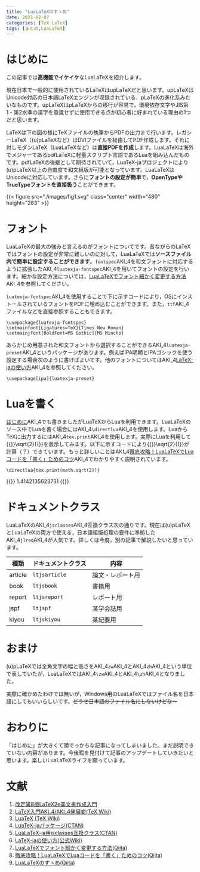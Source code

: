 ```yaml
---
title: "LuaLaTeXのすゝめ"
date: 2021-02-07
categories: [TeX LaTeX]
tags: [まとめ,LuaLaTeX]
---
```


# はじめに

この記事では**高機能でイケイケ**なLuaLaTeXを紹介します。

現在日本で一般的に使用されているLaTeXはupLaTeXだと思います。upLaTeXはUnicode対応の日本語LaTeXエンジンが収録されている，pLaTeXの進化系みたいなものです。upLaTeXはpLaTeXからの移行が容易で，環境依存文字やJIS第1・第2水準の漢字を意識せずに使用できる点が初心者に好まれている理由の1つだと思います。

LaTeXは下の図の様にTeXファイルの執筆からPDFの出力まで行います。レガシーLaTeX（(u)pLaTeXなど）はDVIファイルを経由してPDF作成します。それに対しモダンLaTeX（LuaLaTeXなど）は**直接PDFを作成**します。LuaLaTeXは海外でメジャーであるpdfLaTeXに軽量スクリプト言語であるLuaを組み込んだものです。pdfLaTeXの後継として期待されていて，LuaTeX-jaプロジェクトにより(u)pLaTeX以上の自由度で和文組版が可能となっています。LuaLaTeXはUnicodeに対応しています。さらに**フォントの設定が簡単**で，**OpenTypeやTrueTypeフォントを直接扱う**ことができます。

{{< figure src="./images/fig1.svg" class="center" width="480" height="283" >}}

# フォント

LuaLaTeXの最大の強みと言えるのがフォントについてです。昔ながらのLaTeXではフォントの設定が非常に難しいのに対して，LuaLaTeXでは**ソースファイル内で簡単に設定することができます**。`fontspec`AKI_4を和文フォントに対応するように拡張したAKI_4`luatexja-fontspec`AKI_4を用いてフォントの設定を行います。細かな設定方法については，[LuaLaTeXでフォント細かく変更する方法](https://qiita.com/Daiji256/items/29adc574b15345d8afa2)AKI_4を参照してください。

`luatexja-fontspec`AKI_4を使用することで下に示すコードにより，OSにインストールされているフォントをPDFに埋め込むことができます。また，`ttf`AKI_4ファイルなどを直接参照することもできます。

```TeX
\usepackage{luatexja-fontspec}
\setmainfont[Ligatures=TeX]{Times New Roman}
\setmainjfont[BoldFont=MS Gothic]{MS Mincho}
```

あらかじめ用意された和文フォントから選択することができるAKI_4`luatexja-preset`AKI_4というパッケージがあります。例えばIPA明朝とIPAゴシックを使う設定する場合次のように書けばよいです。他のフォントについてはAKI_4[LaTeX-jaの使い方](https://ja.osdn.net/projects/luatex-ja/wiki/LuaTeX-ja%E3%81%AE%E4%BD%BF%E3%81%84%E6%96%B9)AKI_4を参照してください。

```TeX
\usepackage[ipa]{luatexja-preset}
```

# Luaを書く

[はじめに](#はじめに)AKI_4でも書きましたがLuaTeXからLuaを利用できます。LuaLaTeXのソース中でLuaを書く場合にはAKI_4`\directlua`AKI_4を使用します。LuaからTeXに出力するにはAKI_4`tex.print`AKI_4を使用します。実際にLuaを利用して{{<eq>}}\sqrt{2}{{</eq>}}を表示してみます。以下に示すコードにより{{<eq>}}\sqrt{2}{{</eq>}}が計算（？）できています。もっと詳しいことはAKI_4[徹底攻略！LuaLaTeXでLuaコードを「書く」ためのコツ](https://qiita.com/zr_tex8r/items/af2905bc93ac2c936a67)AKI_4でわかりやすく説明されています。

```TeX
\directlua{tex.print(math.sqrt(2))}
```
{{<eq d>}}
1.4142135623731
{{</eq>}}

# ドキュメントクラス

LuaLaTeXのAKI_4`jsclasses`AKI_4互換クラス次の通りです。現在は(u)pLaTeXとLuaLaTeXの両方で使える，日本語組版処理の要件に準拠したAKI_4`jlreq`AKI_4が人気です。詳しくは今度，別の記事で解説したいと思っています。

| 種類    | ドキュメントクラス | 内容             |
| ------- | ------------------ | ---------------- |
| article | `ltjsarticle`      | 論文・レポート用 |
| book    | `ltjsbook`         | 書籍用           |
| report  | `ltjsreport`       | レポート用       |
| jspf    | `ltjspf`           | 某学会誌用       |
| kiyou   | `ltjskiyou`        | 某紀要用         |

# おまけ

(u)pLaTeXでは全角文字の幅と高さをAKI_4`zw`AKI_4とAKI_4`zh`AKI_4という単位で表していたが，LuaLaTeXではAKI_4`\zw`AKI_4とAKI_4`\zh`AKI_4となりました。

実際に確かめたわけでは無いが，Windows用のLuaLaTeXではファイル名を日本語にしてもいいらしいです。~~どうせ日本語のファイル名にしないけどな～~~

# おわりに

「はじめに」が大きくて頭でっかちな記事になってしまいました。まだ説明できていない内容があります。今後暇を見付けて記事のアップデートしていきたいと思います。楽しいLuaLaTeXライフを願っています。

# 文献

1. [改定第8版LaTeX2e美文書作成入門](https://www.amazon.co.jp/dp/B08MZ98Z1Q/)
2. [LaTeX入門AKI_4/AKI_4発展変(TeX Wiki)](https://texwiki.texjp.org/LaTeX%E5%85%A5%E9%96%80%2F%E7%99%BA%E5%B1%95%E7%B7%A8)
3. [LuaTeX (TeX Wiki)](https://texwiki.texjp.org/LuaTeX)
4. [LuaTeX-jaパッケージ(CTAN)](http://ftp.jaist.ac.jp/pub/CTAN/macros/luatex/generic/luatexja/doc/luatexja-ja.pdf)
5. [LuaLaTeX-ja用jsclasses互換クラス(CTAN)](http://ftp.jaist.ac.jp/pub/CTAN/macros/luatex/generic/luatexja/doc/ltjsclasses.pdf)
6. [LaTeX-jaの使い方(公式Wiki)](https://ja.osdn.net/projects/luatex-ja/wiki/LuaTeX-ja%E3%81%AE%E4%BD%BF%E3%81%84%E6%96%B9)
7. [LuaLaTeXでフォント細かく変更する方法(Qiita)](https://qiita.com/Daiji256/items/29adc574b15345d8afa2)
8. [徹底攻略！LuaLaTeXでLuaコードを「書く」ためのコツ(Qiita)](https://qiita.com/zr_tex8r/items/af2905bc93ac2c936a67)
9. [LuaLaTeXのすゝめ(Qiita)](https://qiita.com/Daiji256/items/9afbfa9f822629d3b995/)
